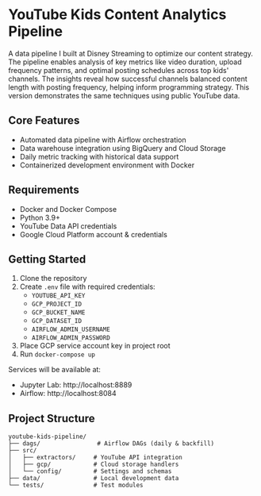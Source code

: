 # YouTube Kids Content Analytics Pipeline

A data pipeline I built at Disney Streaming to optimize our content strategy. The pipeline enables analysis of key metrics like video duration, upload frequency patterns, and optimal posting schedules across top kids' channels. The insights reveal how successful channels balanced content length with posting frequency, helping inform programming strategy. This version demonstrates the same techniques using public YouTube data.

## Core Features
- Automated data pipeline with Airflow orchestration
- Data warehouse integration using BigQuery and Cloud Storage
- Daily metric tracking with historical data support
- Containerized development environment with Docker

## Requirements
- Docker and Docker Compose
- Python 3.9+
- YouTube Data API credentials
- Google Cloud Platform account & credentials

## Getting Started

1. Clone the repository
2. Create `.env` file with required credentials:
   - `YOUTUBE_API_KEY`
   - `GCP_PROJECT_ID`
   - `GCP_BUCKET_NAME`
   - `GCP_DATASET_ID`
   - `AIRFLOW_ADMIN_USERNAME`
   - `AIRFLOW_ADMIN_PASSWORD`
3. Place GCP service account key in project root
4. Run `docker-compose up`

Services will be available at:
- Jupyter Lab: http://localhost:8889
- Airflow: http://localhost:8084

## Project Structure
```
youtube-kids-pipeline/
├── dags/                # Airflow DAGs (daily & backfill)
├── src/
│   ├── extractors/     # YouTube API integration
│   ├── gcp/            # Cloud storage handlers
│   └── config/         # Settings and schemas
├── data/               # Local development data
└── tests/              # Test modules
```